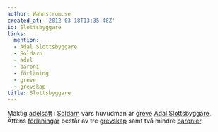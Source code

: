 ```yaml
---
author: Wahnstrom.se
created_at: '2012-03-18T13:35:48Z'
id: Slottsbyggare
links:
  mention:
  - Adal Slottsbyggare
  - Soldarn
  - adel
  - baroni
  - förläning
  - greve
  - grevskap
title: Slottsbyggare
---
```


Mäktig [adelsätt] i [Soldarn] vars huvudman är [greve][] [Adal Slottsbyggare]. Ättens [förläningar]
består av tre [grevskap] samt två mindre [baronier].

  [adelsätt]: adel
  [Soldarn]: Soldarn
  [greve]: greve
  [Adal Slottsbyggare]: Adal_Slottsbyggare
  [förläningar]: förläning
  [grevskap]: grevskap
  [baronier]: baroni